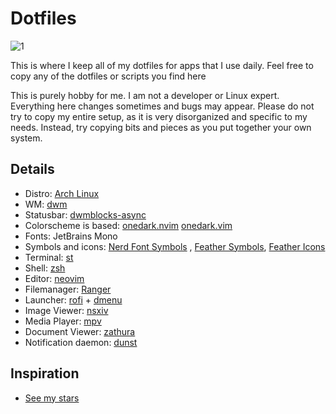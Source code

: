 # Dotfiles
![1](https://github.com/bitterhalt/dotfiles/assets/95308907/af5bbc11-04dc-4e30-bc65-a135e50d7622)

This is where I keep all of my dotfiles for apps that I use daily. Feel free to copy any of the dotfiles or scripts you find here

This is purely hobby for me. I am not a developer or Linux expert. Everything here changes sometimes and bugs may appear. 
Please do not try to copy my entire setup, as it is very disorganized and specific to my needs. Instead, try copying bits and pieces as you put together your own system.

## Details
- Distro: [Arch Linux](https://archlinux.org/)
 - WM: [dwm](https://github.com/bitterhalt/dwm)
 - Statusbar: [dwmblocks-async](https://github.com/bitterhalt/dwmblocks-async)
- Colorscheme is based: [onedark.nvim](https://github.com/navarasu/onedark.nvim) [onedark.vim](https://github.com/joshdick/onedark.vim)
- Fonts: JetBrains Mono
- Symbols and icons: [Nerd Font Symbols](https://archlinux.org/packages/extra/any/ttf-nerd-fonts-symbols/) , [Feather Symbols](https://github.com/adi1090x/polybar-themes/blob/master/fonts/feather.ttf), [Feather Icons](https://feathericons.com/)
- Terminal: [st](https://github.com/newmanls/st)
 - Shell: [zsh](https://www.zsh.org/)
 - Editor: [neovim](https://neovim.io/)
 - Filemanager: [Ranger](https://github.com/ranger/ranger)
 - Launcher: [rofi](https://github.com/davatorium/rofi) + [dmenu](https://github.com/newmanls/dmenu)
 - Image Viewer: [nsxiv](https://github.com/nsxiv/nsxiv)
- Media Player: [mpv](https://mpv.io/)
- Document Viewer: [zathura](https://pwmt.org/projects/zathura/)
- Notification daemon: [dunst](https://dunst-project.org/)

## Inspiration 
- [See my stars](https://github.com/bitterhalt?tab=stars) 

